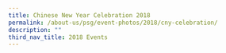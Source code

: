 ```yaml
---
title: Chinese New Year Celebration 2018
permalink: /about-us/psg/event-photos/2018/cny-celebration/
description: ""
third_nav_title: 2018 Events
---
```

